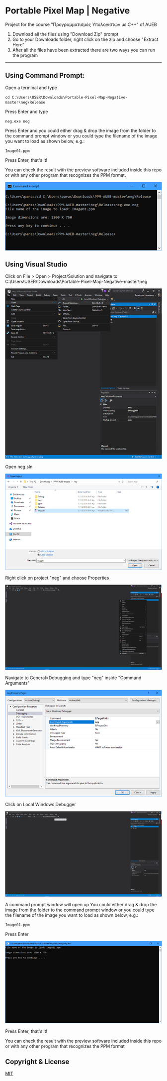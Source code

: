# Portable Pixel Map | Negative
Project for the course "Προγραμματισμός Υπολογιστών με C++" of AUEB

1. Download all the files using "Download Zip" prompt
2. Go to your Downloads folder, right click on the zip and choose "Extract Here"
3. After all the files have been extracted there are two ways you can run the program

* * *

## Using Command Prompt:

Open a terminal and type
```shell
cd C:\Users\USER\Downloads\Portable-Pixel-Map-Negative-master\neg\Release
```
Press Enter and type
```shell
neg.exe neg
```
Press Enter and you could either drag & drop the image from the folder to the command prompt window or you could type the filename of the image you want to load as shown below, e.g.:
```shell
Image01.ppm
```
Press Enter, that's it!

You can check the result with the preview software included inside this repo or with any other program that recognizes the PPM format.

![Using Command Prompt](https://github.com/paraskevasleivadaros/Portable-Pixel-Map-Negative/blob/master/screenshots/Using%20Command%20Prompt.png)

## Using Visual Studio

Click on File > Open > Project/Solution and navigate to C:\Users\USER\Downloads\Portable-Pixel-Map-Negative-master\neg

![Open the project](https://github.com/paraskevasleivadaros/Portable-Pixel-Map-Negative/blob/master/screenshots/Open%20the%20project.png)

Open neg.sln

![Open neg.sln](https://github.com/paraskevasleivadaros/Portable-Pixel-Map-Negative/blob/master/screenshots/Open%20neg.sln.png)

Right click on project &quot;neg&quot; and choose Properties

![Right click on project 'neg' and choose Properties](https://github.com/paraskevasleivadaros/Portable-Pixel-Map-Negative/blob/master/screenshots/Right%20click%20on%20project%20'neg'%20and%20choose%20Properties.png)

Navigate to General>Debugging and type "neg" inside &quot;Command Arguments&quot;

![Add Command Arguments](https://github.com/paraskevasleivadaros/Portable-Pixel-Map-Negative/blob/master/screenshots/Add%20Command%20Arguments.png)

Click on Local Windows Debugger

![Click on Local Windows Debugger](https://github.com/paraskevasleivadaros/Portable-Pixel-Map-Negative/blob/master/screenshots/Click%20on%20Local%20Windows%20Debugger.png)

A command prompt window will open up
You could either drag & drop the image from the folder to the command prompt window or you could type the filename of the image you want to load as shown below, e.g.: 
```shell
Image01.ppm
```
Press Enter

![Type the filename of the image you want to load](https://github.com/paraskevasleivadaros/Portable-Pixel-Map-Negative/blob/master/screenshots/Type%20the%20filename%20of%20the%20image%20you%20want%20to%20load.png)

Press Enter, that's it!

You can check the result with the preview software included inside this repo or with any other program that recognizes the PPM format

## Copyright & License
[MIT](https://github.com/paraskevasleivadaros/Portable-Pixel-Map-Negative/blob/master/LICENSE)
